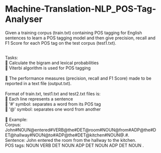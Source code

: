 # Machine-Translation-NLP_POS-Tag-Analyser
Given a training corpus (train.txt) containing POS tagging for English sentences to learn a POS tagging model and then give precision, recall and F1 Score for each POS tag on the test corpus (test1.txt).

<br/>
Tasks: <br/>
 Calculate the bigram and lexical probabilities <br/>
 Viterbi algorithm is used for POS tagging<br/><br/>
 The performance measures (precision, recall and F1 Score) made to be reported in a text file (output.txt). <br/><br/>
Format of train.txt, test1.txt and test2.txt files is:<br/>
 Each line represents a sentence<br/>
 '#' symbol: separates a word from its POS tag<br/>
 '@' symbol: separates one word from another<br/><br/>
 Example:<br/>
Corpus: John#NOUN@entered#VERB@the#DET@room#NOUN@from#ADP@the#DET@hallway#NOUN@to#ADP@the#DET@kitchen#NOUN@.#.<br/>
Sentence: John entered the room from the hallway to the kitchen.<br/>
POS tags: NOUN VERB DET NOUN ADP DET NOUN ADP DET NOUN .<br/>
